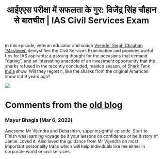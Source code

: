 ﻿---
type: episode
podcasts: [Sopaan]
Season: 1
Episode: 5
Image: "../../images/episode-art/sopaan-s1e5.png"
title: "आईएएस परीक्षा में सफलता के गुर: विजेंद्र सिंह चौहान से बातचीत | IAS Civil Services Exam"
Description: "सोपान के पाँचवें अंक मेंः देबाशीष की डेरिंग, आईएएस परीक्षा में सफलता के गुर विजेंद्र सिंह चौहान 'मसिजीवी' की जुबानी और शार्क टैंक के निवेशकों के हाथ से छूटे एक सुनहरे मौके का रोचक किस्सा, जो शायद 9 साल बाद शार्क टैंक इंडिया पर दोहराया गया हो।"
Date: "2022-02-13"   # Example is "2016-04-25T04:09:45-05:00"
podcast_duration: 00:46:24
video_embed: "https://www.youtube.com/embed/PuexX0T3luo?si=tUKBUzlwCfI6y-d-&amp;controls=0"
spotify_embed_url: "https://open.spotify.com/embed/episode/3tHYBha1Xmo5o6W2oIvfjC"
explicit: "no"
tags: [IAS, Entrepreneurship, Sarkari Job]
featured: true
guests: [masijeevi]

#podcast_file: "###.mp3" # the name of the podcast file, after the media prefix.
#podcast_bytes: "" # the length of the episode in bytes
#guests: [] # The names of your guests, based on the filename without extension.
#sponsors: []
#subtitle: ""
#images: ["img/episode/default-social.jpg"]
#hosts: [] # The names of your hosts, based on the filename without extension.
#aliases: ["/##"]
#youtube: ""
#media_override # if you want to use a specific URL for the audio file
#truncate: ""
#upcoming: true # set to true if you want this to be listed as upcoming, etc, etc
#categories: []
---
#
In this episode, veteran educator and coach [Vijender Singh Chauhan 'Masijeevi'](https://linktr.ee/pleasesitdown) demystifies the Civil Services Examination and provides useful tips for IAS aspirants; a passing thought for the occasions that demand "daring", and an interesting anecdote of an investment opportunity that the sharks refused in the recently concluded, maiden season, of [Shark Tank India](https://twitter.com/sharktankindia) show. Will they regret it, like the sharks from the original American show did 9 years ago?

![](/../../images/seperator-gold.png)
# Comments from the [old blog](https://web.archive.org/web/20240612152054/http://podbharati.com/sopaan-s1e5/)

### Mayur Bhagia (Mar 6, 2022)
Awesome Mr Vijendra and Debashish, super insightful episode. Start to Finish was learning voyage be it your lessons on confidence or be it story of Jamie. Loved it. Also loved the guidance from Mr Vijendra on most important personality traits which will help individuals like me either in corporate world or civil services.